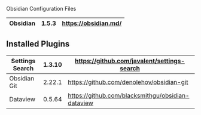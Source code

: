 Obsidian Configuration Files

| Obsidian | 1.5.3 | https://obsidian.md/ |
| ---- | ---- | ---- |

## Installed Plugins

| Settings Search | 1.3.10 | https://github.com/javalent/settings-search |
| ---- | ---- | ---- |
| Obsidian Git | 2.22.1 | https://github.com/denolehov/obsidian-git |
| Dataview | 0.5.64 | https://github.com/blacksmithgu/obsidian-dataview |

